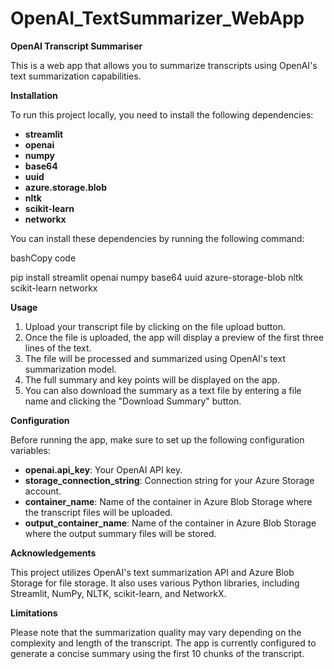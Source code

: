 # OpenAI_TextSummarizer_WebApp
**OpenAI Transcript Summariser**

This is a web app that allows you to summarize transcripts using OpenAI's text summarization capabilities.

**Installation**

To run this project locally, you need to install the following dependencies:

- **streamlit**
- **openai**
- **numpy**
- **base64**
- **uuid**
- **azure.storage.blob**
- **nltk**
- **scikit-learn**
- **networkx**

You can install these dependencies by running the following command:

bashCopy code

pip install streamlit openai numpy base64 uuid azure-storage-blob nltk scikit-learn networkx 

**Usage**

1. Upload your transcript file by clicking on the file upload button.
1. Once the file is uploaded, the app will display a preview of the first three lines of the text.
1. The file will be processed and summarized using OpenAI's text summarization model.
1. The full summary and key points will be displayed on the app.
1. You can also download the summary as a text file by entering a file name and clicking the "Download Summary" button.

**Configuration**

Before running the app, make sure to set up the following configuration variables:

- **openai.api\_key**: Your OpenAI API key.
- **storage\_connection\_string**: Connection string for your Azure Storage account.
- **container\_name**: Name of the container in Azure Blob Storage where the transcript files will be uploaded.
- **output\_container\_name**: Name of the container in Azure Blob Storage where the output summary files will be stored.

**Acknowledgements**

This project utilizes OpenAI's text summarization API and Azure Blob Storage for file storage. It also uses various Python libraries, including Streamlit, NumPy, NLTK, scikit-learn, and NetworkX.

**Limitations**

Please note that the summarization quality may vary depending on the complexity and length of the transcript. The app is currently configured to generate a concise summary using the first 10 chunks of the transcript.

